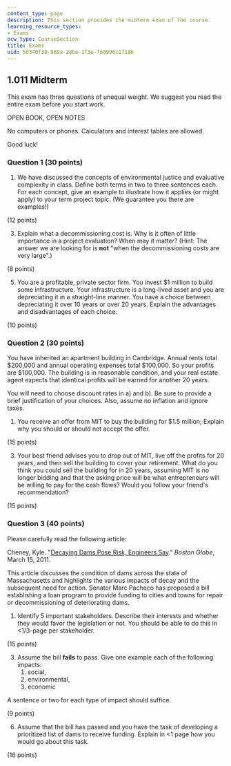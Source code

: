 ```yaml
---
content_type: page
description: This section provides the midterm exam of the course.
learning_resource_types:
- Exams
ocw_type: CourseSection
title: Exams
uid: 5d340f30-969a-28be-1f3e-f60996c1f18b
---
```


1.011 Midterm
-------------

This exam has three questions of unequal weight. We suggest you read the entire exam before you start work.

OPEN BOOK, OPEN NOTES

No computers or phones. Calculators and interest tables are allowed.

Good luck!

### Question 1 (30 points)

1.  We have discussed the concepts of environmental justice and evaluative complexity in class. Define both terms in two to three sentences each. For each concept, give an example to illustrate how it applies (or might apply) to your term project topic. (We guarantee you there are examples!)

(12 points)

3.  Explain what a decommissioning cost is. Why is it often of little importance in a project evaluation? When may it matter? (Hint: The answer we are looking for is **not** "when the decommissioning costs are very large".)

(8 points)

5.  You are a profitable, private sector firm. You invest $1 million to build some infrastructure. Your infrastructure is a long-lived asset and you are depreciating it in a straight-line manner. You have a choice between depreciating it over 10 years or over 20 years. Explain the advantages and disadvantages of each choice.

(10 points)

### Question 2 (30 points)

You have inherited an apartment building in Cambridge. Annual rents total $200,000 and annual operating expenses total $100,000. So your profits are $100,000. The building is in reasonable condition, and your real estate agent expects that identical profits will be earned for another 20 years.

You will need to choose discount rates in a) and b). Be sure to provide a brief justification of your choices. Also, assume no inflation and ignore taxes.

1.  You receive an offer from MIT to buy the building for $1.5 million; Explain why you should or should not accept the offer.

(15 points)

3.  Your best friend advises you to drop out of MIT, live off the profits for 20 years, and then sell the building to cover your retirement. What do you think you could sell the building for in 20 years, assuming MIT is no longer bidding and that the asking price will be what entrepreneurs will be willing to pay for the cash flows? Would you follow your friend's recommendation?

(15 points)

### Question 3 (40 points)

Please carefully read the following article:

Cheney, Kyle. "[Decaying Dams Pose Risk, Engineers Say](http://www.boston.com/lifestyle/green/articles/2011/03/15/decaying_dams_pose_risk_engineers_say/)." _Boston Globe_, March 15, 2011.

This article discusses the condition of dams across the state of Massachusetts and highlights the various impacts of decay and the subsequent need for action. Senator Marc Pacheco has proposed a bill establishing a loan program to provide funding to cities and towns for repair or decommissioning of deteriorating dams.

1.  Identify 5 important stakeholders. Describe their interests and whether they would favor the legislation or not. You should be able to do this in \<1/3-page per stakeholder.

(15 points)

3.  Assume the bill **fails** to pass. Give one example each of the following impacts:
    1.  social,
    2.  environmental,
    3.  economic

A sentence or two for each type of impact should suffice.

(9 points)

6.  Assume that the bill has passed and you have the task of developing a prioritized list of dams to receive funding. Explain in \<1 page how you would go about this task.

(16 points)